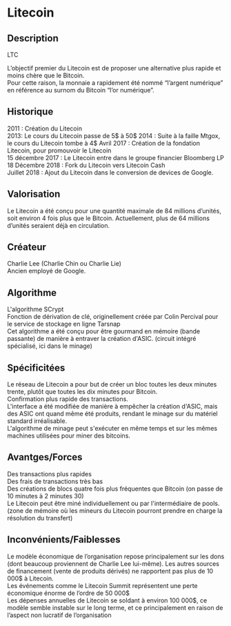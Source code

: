 <h1>Litecoin</h1>

<h2>Description</h2>
LTC

<p>L’objectif premier du Litecoin est de proposer une alternative plus rapide et moins chère que le Bitcoin. <br>
Pour cette raison, la monnaie a rapidement été nommé “l’argent numérique” en référence au surnom du Bitcoin “l’or numérique”.<br>
</p>



<h2>Historique</h2>

<p>
2011 : Création du Litecoin<br>
2013: Le cours du Litecoin passe de 5$ à 50$
2014 : Suite à la faille Mtgox, le cours du Litecoin tombe à 4$
Avril 2017 : Création de la fondation Litecoin, pour promouvoir le Litecoin<br>
15 décembre 2017 : Le Litecoin entre dans le groupe financier Bloomberg LP <br>
18 Décembre 2018 : Fork du Litecoin vers Litecoin Cash <br>
Juillet 2018 : Ajout du Litecoin dans le conversion de devices de Google.
</p>


<h2>Valorisation</h2>

Le Litecoin a été conçu pour une quantité maximale de 84 millions d’unités, soit environ 4 fois plus que le Bitcoin. 
Actuellement, plus de 64 millions d’unités seraient déjà en circulation.

<p></p>

<h2>Créateur</h2>

<p>Charlie Lee (Charlie Chin ou Charlie Lie)<br>
Ancien employé de Google.</p>

<h2>Algorithme</h2>

<p>
L'algorithme SCrypt<br>
Fonction de dérivation de clé, originellement créée par Colin Percival pour le service de stockage en ligne Tarsnap <br>
Cet algorithme a été conçu pour être gourmand en mémoire (bande passante) de manière à entraver la création d'ASIC. (circuit intégré spécialisé, ici dans le minage)
</p>

<h2>Spécificitées</h2>

<p>
Le réseau de Litecoin a pour but de créer un bloc toutes les deux minutes trente, plutôt que toutes les dix minutes pour Bitcoin.<br>
Confirmation plus rapide des transactions.<br>
L'interface a été modifiée de manière à empêcher la création d'ASIC, mais des ASIC ont quand même été produits, rendant le minage sur du matériel standard irréalisable.<br>
L'algorithme de minage peut s'exécuter en même temps et sur les mêmes machines utilisées pour miner des bitcoins.</p>

<h2>Avantges/Forces</h2>

<p>

Des transactions plus rapides<br>
Des frais de transactions très bas<br>
Des créations de blocs quatre fois plus fréquentes que Bitcoin (on passe de 10 minutes à 2 minutes 30)<br>
Le Litecoin peut être miné individuellement ou par l'intermédiaire de pools. (zone de mémoire où les mineurs du Litecoin pourront prendre en charge la résolution du transfert)<br>
</p>


<h2>Inconvénients/Faiblesses</h2>

<p>
Le modèle économique de l’organisation repose principalement sur les dons (dont beaucoup proviennent de Charlie Lee lui-même). Les autres sources de financement (vente de produits dérivés) ne rapportent pas plus de 10 000$ à Litecoin.<br>
Les événements comme le Litecoin Summit représentent une perte économique énorme de l’ordre de 50 000$<br>
Les dépenses annuelles de Litecoin se soldant à environ 100 000$, ce modèle semble instable sur le long terme, et ce principalement en raison de l’aspect non lucratif de l’organisation<br>
</p>